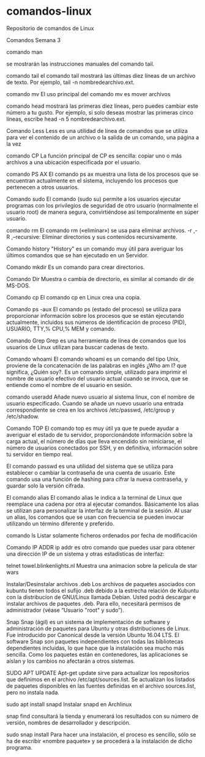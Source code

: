 # comandos-linux
Repositorio de comandos de Linux

Comandos Semana 3

comando man

se mostrarán las instrucciones manuales del comando tail.

comando tail
el comando tail mostrará las últimas diez líneas de un archivo de texto. Por ejemplo, tail -n nombredearchivo.ext.

comando mv
El uso principal del comando mv es mover archivos

comando head
mostrará las primeras diez líneas, pero puedes cambiar este número a tu gusto. Por ejemplo, si solo deseas mostrar las primeras cinco líneas, escribe head -n 5 nombredearchivo.ext.

Comando Less 
Less es una utilidad de línea de comandos que se utiliza para ver el contenido de un archivo o la salida de un comando, una página a la vez

comando CP
La función principal de CP es sencilla: copiar uno o más archivos a una ubicación especificada por el usuario.

comando PS AX 
El comando ps ax muestra una lista de los procesos que se encuentran actualmente en el sistema, incluyendo los procesos que pertenecen a otros usuarios.

Comando sudo
El comando (sudo su) permite a los usuarios ejecutar programas con los privilegios de seguridad de otro usuario (normalmente el usuario root) de manera segura, convirtiéndose así temporalmente en súper usuario.

comando rm
El comando rm («eliminar») se usa para eliminar archivos. -r ,-R ,–recursive: Eliminar directorios y sus contenidos recursivamente.

Comando history
"History" es un comando muy útil para averiguar los últimos comandos que se han ejecutado en un Servidor. 

Comando mkdir
Es un comando para crear directorios.

Comando Dir
Muestra o cambia de directorio, es similar al comando dir de MS-DOS.

Comando cp
El comando cp en Linux crea una copia.

Comando ps -aux 
El comando ps (estado del proceso) se utiliza para proporcionar información sobre los procesos que se están ejecutando actualmente, incluidos sus números de identificación de proceso (PID), USUARIO, TTY,% CPU,% MEM y comando.

Comando Grep
Grep es una herramienta de línea de comandos que los usuarios de Linux utilizan para buscar cadenas de texto.

Comando whoami
El comando whoami es un comando del tipo Unix, proviene de la concatenación de las palabras en inglés ¿Who am I? que significa, ¿Quién soy?. Es un comando simple, utilizado para imprimir el nombre de usuario efectivo del usuario actual cuando se invoca, que se entiende como el nombre de el usuario en sesión.

comando useradd
Añade nuevo usuario al sistema linux, con el nombre de usuario especificado. Cuando se añade un nuevo usuario una entrada correspondiente se crea en los archivos /etc/passwd, /etc/group y /etc/shadow.

Comando TOP
El comando top es muy útil ya que te puede ayudar a averiguar el estado de tu servidor, proporcionándote información sobre la carga actual, el número de días que lleva encendido sin reiniciarse, el número de usuarios conectados por SSH, y en definitiva, información sobre tu servidor en tiempo real.

El comando passwd
es una utilidad del sistema que se utiliza para establecer o cambiar la contraseña de una cuenta de usuario. Este comando usa una función de hashing para cifrar la nueva contraseña, y guardar solo la versión cifrada.

El comando alias
El comando alias le indica a la terminal de Linux que reemplace una cadena por otra al ejecutar comandos. Básicamente los alias se utilizan para personalizar la interfaz de la terminal de la sesión. Al usar un alias, los comandos que se usan con frecuencia se pueden invocar utilizando un término diferente y preferido.

comando ls
Listar solamente ficheros ordenados por fecha de modificación

Comando IP ADDR
ip addr es otro comando que puedes usar para obtener una dirección IP de un sistema y otras estadísticas de interfaz:

telnet towel.blinkenlights.nl
Muestra una animacion sobre la pelicula de star wars 

Instalar/Desinstalar archivos .deb
Los archivos de paquetes asociados con kubuntu tienen todos el sufijo .deb debido a la estrecha relación de Kubuntu con la distribucíon de GNU/Linux llamada Debian. Usted podrá descargar e instalar archivos de paquetes .deb. Para ello, necesitará permisos de administrador (véase “Usuario "root" y sudo”).


Snap
Snap (ágil) es un sistema de implementación de software y administración de paquetes para Ubuntu y otras distribuciones de Linux. Fue introducido por Canonical desde la versión Ubuntu 16.04 LTS.
El software Snap son paquetes independientes con todas las bibliotecas dependientes incluidas, lo que hace que la instalación sea mucho más sencilla. Como los paquetes están en contenedores, las aplicaciones se aíslan y los cambios no afectarán a otros sistemas.

SUDO APT UPDATE
Apt-get update sirve para actualizar los repositorios que definimos en el archivo /etc/apt/sources.list. Se actualizan los listados de paquetes disponibles en las fuentes definidas en el archivo sources.list, pero no instala nada.

sudo apt install snapd
Instalar snapd en Archlinux

snap find
consultará la tienda y enumerará los resultados con su número de versión, nombres de desarrollador y descripción.

sudo snap install
Para hacer una instalación, el proceso es sencillo, sólo se ha de escribir «nombre paquete» y se procederá a la instalación de dicho programa.
